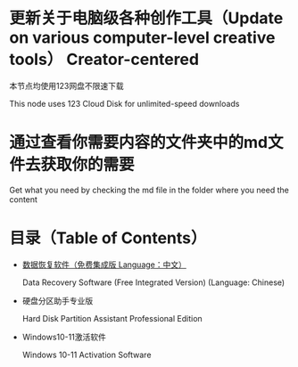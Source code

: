 # 更新关于电脑级各种创作工具（Update on various computer-level creative tools）  Creator-centered
 本节点均使用123网盘不限速下载
 
 This node uses 123 Cloud Disk for unlimited-speed downloads

# 通过查看你需要内容的文件夹中的md文件去获取你的需要
Get what you need by checking the md file in the folder where you need the content

# 目录（Table of Contents）
* [数据恢复软件（免费集成版 Language：中文）](数据恢复软件/read.md)
  
  Data Recovery Software (Free Integrated Version) (Language: Chinese)
* 硬盘分区助手专业版
  
  Hard Disk Partition Assistant Professional Edition
* Windows10-11激活软件
  
  Windows 10-11 Activation Software
